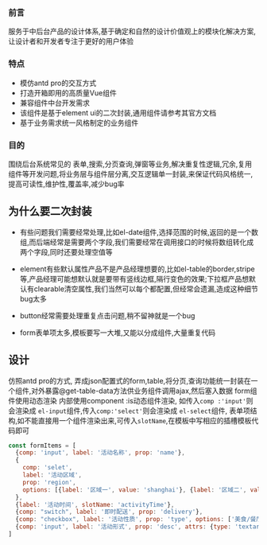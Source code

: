 ### 前言

服务于中后台产品的设计体系,基于确定和自然的设计价值观上的模块化解决方案,让设计者和开发者专注于更好的用户体验

### 特点

- 模仿antd pro的交互方式
- 打造开箱即用的高质量Vue组件
- 兼容组件中台开发需求
- 该组件是基于element ui的二次封装,通用组件请参考其官方文档
- 基于业务需求统一风格制定的业务组件

### 目的

围绕后台系统常见的 表单,搜索,分页查询,弹窗等业务,解决重复性逻辑,冗余,复用组件等开发问题,将业务层与组件层分离,交互逻辑单一封装,来保证代码风格统一,提高可读性,维护性,覆盖率,减少bug率

## 为什么要二次封装

- 有些问题我们需要经常处理,比如el-date组件,选择范围的时候,返回的是一个数组,而后端经常是需要两个字段,我们需要经常在调用接口的时候将数组转化成两个字段,同时还要处理空值等
- element有些默认属性产品不是产品经理想要的,比如el-table的border,stripe等,产品经理可能想默认就是要带有竖线边框,隔行变色的效果;下拉框产品想默认有clearable清空属性,我们当然可以每个都配置,但经常会遗漏,造成这种细节bug太多

- button经常需要处理重复点击问题,稍不留神就是一个bug
- form表单项太多,模板要写一大堆,又能以分成组件,大量重复代码
## 设计

仿照antd pro的方式, 弄成json配置式的form,table,将分页,查询功能统一封装在一个组件,对外暴露@get-table-data方法供业务组件调用ajax,然后塞入数据 form组件使用动态渲染
内部使用component :is动态组件渲染, 如传入`comp :'input'`则会渲染成 `el-input`组件,传入`comp:'select'`则会渲染成 `el-select`组件, 表单项结构,如不能直接用一个组件渲染出来,可传入`slotName`,在模板中写相应的插槽模板代码即可

```js
const formItems = [
  {comp: 'input', label: '活动名称', prop: 'name'},
  {
    comp: 'selet',
    label: '活动区域',
    prop: 'region',
    options: [{label: '区域一', value: 'shanghai'}, {label: '区域二', value: "beijing"}]
  },
  {label: '活动时间', slotName: 'activityTime'},
  {comp: "switch", label: '即时配送', prop: 'delivery'},
  {comp: "checkbox", label: '活动性质', prop: 'type', options: ['美食/餐厅线上活动', '地推活动', '线下主题活动', '单纯品牌曝光']},
  {comp: 'input', label: '活动形式', prop: 'desc', attrs: {type: 'textarea'}}
]
```



